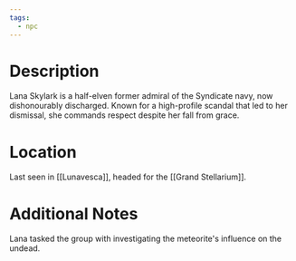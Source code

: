 ```yaml
---
tags:
  - npc
---
```

# Description
Lana Skylark is a half-elven former admiral of the Syndicate navy, now dishonourably discharged. Known for a high-profile scandal that led to her dismissal, she commands respect despite her fall from grace.
# Location
Last seen in [[Lunavesca]], headed for the [[Grand Stellarium]].
# Additional Notes
Lana tasked the group with investigating the meteorite's influence on the undead.
